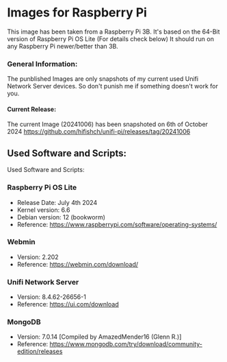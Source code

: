 # Images for Raspberry Pi
This image has been taken from a Raspberry Pi 3B. It's based on the 64-Bit version of Raspberry Pi OS Lite (For details check below)
It should run on any Raspberry Pi newer/better than 3B.

### General Information:
The punblished Images are only snapshots of my current used Unifi Network Server devices. So don't punish me if something doesn't work for you.
#### Current Release:
The current Image (20241006) has been snapshoted on 6th of October 2024
https://github.com/hifishch/unifi-pi/releases/tag/20241006

## Used Software and Scripts:
Used Software and Scripts:
### Raspberry Pi OS Lite
* Release Date: July 4th 2024
* Kernel version: 6.6
* Debian version: 12 (bookworm)
* Reference: https://www.raspberrypi.com/software/operating-systems/
### Webmin
* Version: 2.202
* Reference: https://webmin.com/download/
### Unifi Network Server
* Version: 8.4.62-26656-1
* Reference: https://ui.com/download
### MongoDB
* Version: 7.0.14 [Compiled by AmazedMender16 (Glenn R.)]
* Reference: https://www.mongodb.com/try/download/community-edition/releases
